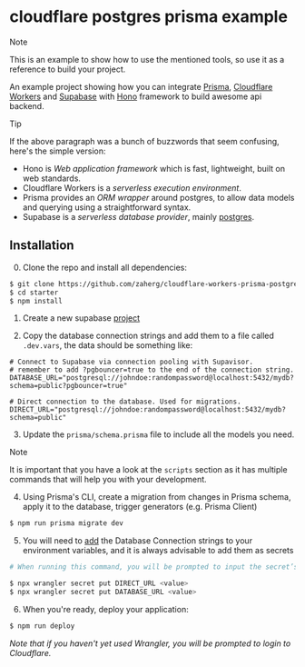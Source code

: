 # cloudflare postgres prisma example

> [!note]
> This is an example to show how to use the mentioned tools, so use it as a reference to build your project.

An example project showing how you can integrate [Prisma](https://www.prisma.io), [Cloudflare Workers](https://developers.cloudflare.com/workers) and [Supabase](https://supabase.com/) with [Hono](https://github.com/honojs/hono) framework to build awesome api backend.

> [!TIP]
> If the above paragraph was a bunch of buzzwords that seem confusing, here's the simple version:
>
> -   Hono is _Web application framework_ which is fast, lightweight, built on web standards.
> -   Cloudflare Workers is a _serverless execution environment_.
> -   Prisma provides an _ORM wrapper_ around postgres, to allow data models and querying using a straightforward syntax.
> -   Supabase is a _serverless database provider_, mainly [postgres](https://www.postgresql.org/).

## Installation

0. Clone the repo and install all dependencies:

```sh
$ git clone https://github.com/zaherg/cloudflare-workers-prisma-postgres-example starter
$ cd starter
$ npm install
```

1. Create a new supabase [project](https://supabase.com/dashboard/projects)

2. Copy the database connection strings and add them to a file called `.dev.vars`, the data should be something like:

```dotenv
# Connect to Supabase via connection pooling with Supavisor.
# remember to add ?pgbouncer=true to the end of the connection string.
DATABASE_URL="postgresql://johndoe:randompassword@localhost:5432/mydb?schema=public?pgbouncer=true"

# Direct connection to the database. Used for migrations.
DIRECT_URL="postgresql://johndoe:randompassword@localhost:5432/mydb?schema=public"
```

3. Update the `prisma/schema.prisma` file to include all the models you need.

> [!note]
> It is important that you have a look at the `scripts` section as it has multiple commands that will help you with your development.

4. Using Prisma's CLI, create a migration from changes in Prisma schema, apply it to the database, trigger generators (e.g. Prisma Client)

```sh
$ npm run prisma migrate dev
```

5. You will need to [add](https://developers.cloudflare.com/workers/configuration/environment-variables/#add-environment-variables-via-the-dashboard) the Database Connection strings to your environment variables, and it is always advisable to add them as secrets

```sh
# When running this command, you will be prompted to input the secret’s value:

$ npx wrangler secret put DIRECT_URL <value>
$ npx wrangler secret put DATABASE_URL <value>
```

6. When you're ready, deploy your application:

```sh
$ npm run deploy
```

_Note that if you haven't yet used Wrangler, you will be prompted to login to Cloudflare._

